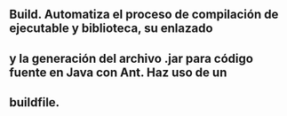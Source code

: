 ## Build. Automatiza el proceso de compilación de ejecutable y biblioteca, su enlazado
## y la generación del archivo .jar para código fuente en Java con Ant. Haz uso de un
## buildfile.
